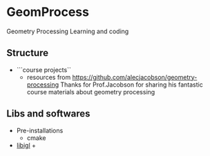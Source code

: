 # GeomProcess
Geometry Processing Learning and coding
## Structure
+ ```course projects``
  + resources from https://github.com/alecjacobson/geometry-processing Thanks for Prof.Jacobson for sharing his fantastic course materials about geometry processing
## Libs and softwares
+ Pre-installations
  + cmake
+ [libigl](https://libigl.github.io/)
  +  